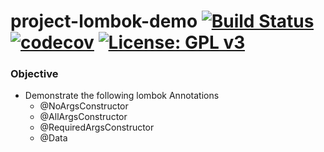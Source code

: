 # project-lombok-demo [![Build Status](https://travis-ci.com/sairaghavak/project-lombok-demo.svg?token=P46cwbq67sBCxmTySxxw&branch=master)](https://travis-ci.com/sairaghavak/project-lombok-demo) [![codecov](https://codecov.io/gh/sairaghavak/project-lombok-demo/branch/master/graph/badge.svg)](https://codecov.io/gh/sairaghavak/project-lombok-demo) [![License: GPL v3](https://img.shields.io/badge/License-GPLv3-blue.svg)](https://github.com/sairaghavak/project-lombok-demo/blob/master/LICENSE)

### Objective

- Demonstrate the following lombok Annotations
  - @NoArgsConstructor
  - @AllArgsConstructor
  - @RequiredArgsConstructor
  - @Data